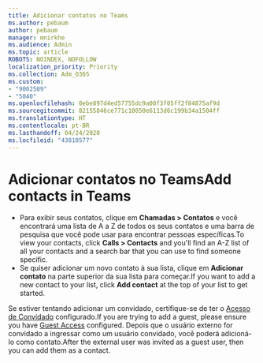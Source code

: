 ```yaml
---
title: Adicionar contatos no Teams
ms.author: pebaum
author: pebaum
manager: mnirkhe
ms.audience: Admin
ms.topic: article
ROBOTS: NOINDEX, NOFOLLOW
localization_priority: Priority
ms.collection: Adm_O365
ms.custom:
- "9002509"
- "5040"
ms.openlocfilehash: 0ebe897d4ed57755dc9a00f3f05ff2f84875af9d
ms.sourcegitcommit: 82155846ce771c18050e6113d6c199b34a1504ff
ms.translationtype: HT
ms.contentlocale: pt-BR
ms.lasthandoff: 04/24/2020
ms.locfileid: "43810577"
---
```

# <a name="add-contacts-in-teams"></a><span data-ttu-id="fd09a-102">Adicionar contatos no Teams</span><span class="sxs-lookup"><span data-stu-id="fd09a-102">Add contacts in Teams</span></span>

- <span data-ttu-id="fd09a-103">Para exibir seus contatos, clique em **Chamadas > Contatos** e você encontrará uma lista de A a Z de todos os seus contatos e uma barra de pesquisa que você pode usar para encontrar pessoas específicas.</span><span class="sxs-lookup"><span data-stu-id="fd09a-103">To view your contacts, click **Calls > Contacts** and you'll find an A-Z list of all your contacts and a search bar that you can use to find someone specific.</span></span> 
- <span data-ttu-id="fd09a-104">Se quiser adicionar um novo contato à sua lista, clique em **Adicionar contato** na parte superior da sua lista para começar.</span><span class="sxs-lookup"><span data-stu-id="fd09a-104">If you want to add a new contact to your list, click **Add contact** at the top of your list to get started.</span></span>

<span data-ttu-id="fd09a-105">Se estiver tentando adicionar um convidado, certifique-se de ter o [Acesso de Convidado](https://docs.microsoft.com/microsoftteams/set-up-guests) configurado.</span><span class="sxs-lookup"><span data-stu-id="fd09a-105">If you are trying to add a guest, please ensure you have [Guest Access](https://docs.microsoft.com/microsoftteams/set-up-guests) configured.</span></span> <span data-ttu-id="fd09a-106">Depois que o usuário externo for convidado a ingressar como um usuário convidado, você poderá adicioná-lo como contato.</span><span class="sxs-lookup"><span data-stu-id="fd09a-106">After the external user was invited as a guest user, then you can add them as a contact.</span></span>
